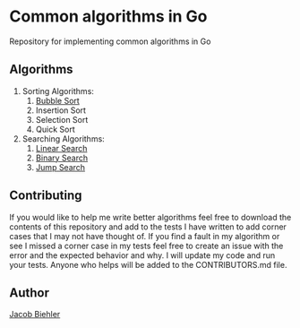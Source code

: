 # Common algorithms in Go

Repository for implementing common algorithms in Go

## Algorithms

1. Sorting Algorithms:
   1. [Bubble Sort](./bubble_sort/README.md)
   2. Insertion Sort
   3. Selection Sort
   4. Quick Sort
2. Searching Algorithms:
   1. [Linear Search](./linear_search/README.md)
   2. [Binary Search](./binary_search/README.md)
   3. [Jump Search](./jump_search/README.md)

## Contributing

If you would like to help me write better algorithms feel free to download the contents of this repository and add to the tests I have written to add corner cases that I may not have thought of. If you find a fault in my algorithm or see I missed a corner case in my tests feel free to create an issue with the error and the expected behavior and why. I will update my code and run your tests. Anyone who helps will be added to the CONTRIBUTORS.md file.

## Author

[Jacob Biehler](https://www.linkedin.com/in/jacob-biehler-475573139/)
